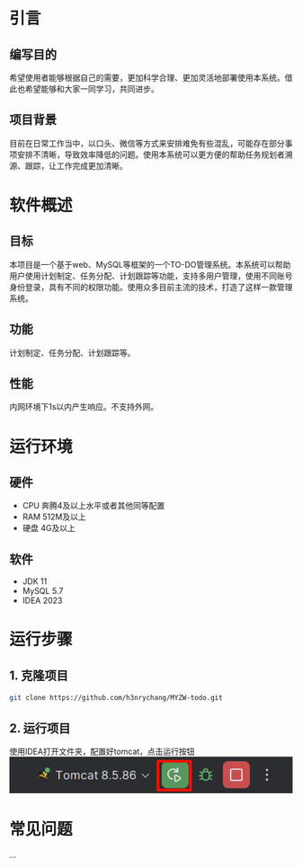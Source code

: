 # 引言

## 编写目的

希望使用者能够根据自己的需要，更加科学合理、更加灵活地部署使用本系统。借此也希望能够和大家一同学习，共同进步。

## 项目背景

目前在日常工作当中，以口头、微信等方式来安排难免有些混乱，可能存在部分事项安排不清晰，导致效率降低的问题。使用本系统可以更方便的帮助任务规划者溯源、跟踪，让工作完成更加清晰。

# 软件概述

## 目标

本项目是一个基于web、MySQL等框架的一个TO-DO管理系统。本系统可以帮助用户使用计划制定、任务分配、计划跟踪等功能，支持多用户管理，使用不同账号身份登录，具有不同的权限功能。使用众多目前主流的技术，打造了这样一款管理系统。

## 功能

计划制定、任务分配、计划跟踪等。

## 性能

内网环境下1s以内产生响应。不支持外网。

# 运行环境

## 硬件

- CPU 奔腾4及以上水平或者其他同等配置
- RAM 512M及以上
- 硬盘 4G及以上

## 软件

- JDK 11
- MySQL 5.7
- IDEA 2023

# 运行步骤

## 1. 克隆项目

```bash
git clone https://github.com/h3nrychang/MYZW-todo.git
```

## 2. 运行项目

使用IDEA打开文件夹，配置好tomcat，点击运行按钮
![img.png](img.png)

# 常见问题

...

